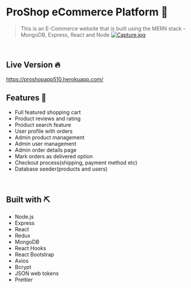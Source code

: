 # ProShop eCommerce Platform 💪
 > This is an E-Commerce website that is built using the MERN stack - MongoDB, Express, React and Node
[![Capture.jpg](https://i.postimg.cc/VvtGg2f1/Capture.jpg)](https://postimg.cc/vxQtHqxS)
<br>

## Live Version 🔥
https://proshopapp510.herokuapp.com/
<br>

## Features 📝
 - Full featured shopping cart
 - Product reviews and rating
 - Product search feature
 - User profile with orders
 - Admin product management
 - Admin user management
 - Admin order details page
 - Mark orders as delivered option
 - Checkout process(shipping, payment method etc)
 - Database seeder(products and users)
<br>

## Built with ⛏️
 - Node.js
 - Express
 - React
 - Redux
 - MongoDB
 - React Hooks
 - React Bootstrap
 - Axios
 - Bcrypt
 - JSON web tokens
 - Prettier
